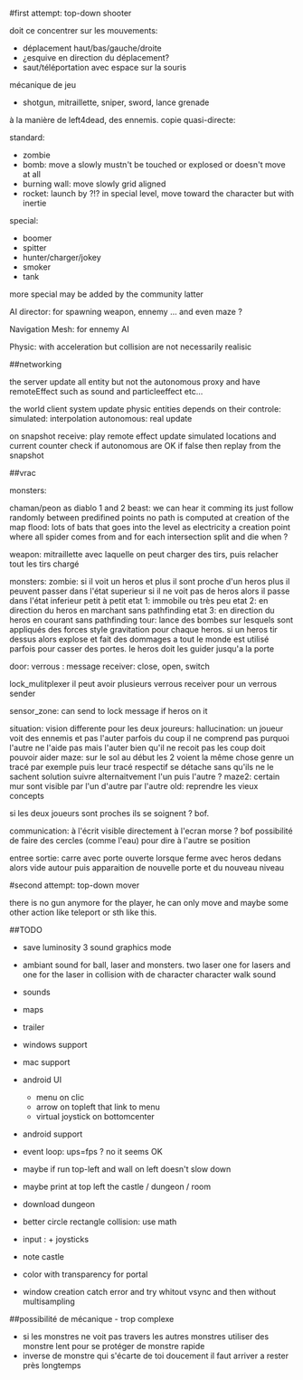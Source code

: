 #first attempt: top-down shooter

doit ce concentrer sur les mouvements:
- déplacement haut/bas/gauche/droite
- ¿esquive en direction du déplacement?
- saut/téléportation avec espace sur la souris

<!-- mécanique de jeu qui se fait à plusieur en collaboration ? -->
<!-- - lien avec des ressorts -->
<!-- - trois armes qui tirs entre les joueurs: -->
<!--   - shotgun: nettoie la zone d'un coup. -->
<!--   - mitraillette: idem mais sur la longueur. -->
<!--   - sniper: tir extremement précis pour faire des "headshot" -->

mécanique de jeu
- shotgun, mitraillette, sniper, sword, lance grenade

<!-- collaboration crée par les actions du joueur ou les ennemis -->

à la manière de left4dead, des ennemis.
copie quasi-directe:

standard:
- zombie
- bomb: move a slowly mustn't be touched or explosed or doesn't move at all
- burning wall: move slowly grid aligned
- rocket: launch by ?!? in special level, move toward the character but with inertie

special:
- boomer
- spitter
- hunter/charger/jokey
- smoker
- tank

more special may be added by the community latter

AI director: for spawning weapon, ennemy ... and even maze ?

Navigation Mesh: for ennemy AI

Physic: with acceleration but collision are not necessarily realisic

<!-- Networking: shoots are instantate other are interpolate from snapshot -->

##networking

the server update all entity but not the autonomous proxy
and have remoteEffect such as sound and particleeffect etc...

the world client system update physic entities depends on their controle:
simulated: interpolation
autonomous: real update

on snapshot receive:
play remote effect
update simulated locations and current counter
check if autonomous are OK if false then replay from the snapshot

##vrac

monsters:

chaman/peon as diablo 1 and 2
beast: we can hear it comming its just follow randomly between predifined points
no path is computed at creation of the map
flood: lots of bats that goes into the level as electricity
a creation point where all spider comes from and for each intersection split
and die when ?

weapon:
mitraillette avec laquelle on peut charger des tirs, puis relacher tout les tirs chargé

monsters:
zombie: si il voit un heros et plus il sont proche d'un heros plus il peuvent passer dans l'état superieur
    si il ne voit pas de heros alors il passe dans l'état inferieur petit à petit
    etat 1: immobile ou très peu
    etat 2: en direction du heros en marchant sans pathfinding
    etat 3: en direction du heros en courant sans pathfinding
tour: lance des bombes sur lesquels sont appliqués des forces style gravitation pour chaque heros.
    si un heros tir dessus alors explose et fait des dommages a tout le monde
    est utilisé parfois pour casser des portes. le heros doit les guider jusqu'a la porte

door:
    verrous : message receiver: close, open, switch

lock\_mulitplexer
        il peut avoir plusieurs verrous receiver pour un verrous sender

sensor\_zone:
    can send to lock message if heros on it

situation:
    vision differente pour les deux joureurs:
        hallucination:
            un joueur voit des ennemis et pas l'auter parfois
            du coup il ne comprend pas purquoi l'autre ne l'aide pas mais l'auter
            bien qu'il ne recoit pas les coup doit pouvoir aider
        maze:
            sur le sol au début les 2 voient la même chose genre un tracé par exemple
            puis leur tracé respectif se détache sans qu'ils ne le sachent
            solution suivre alternaitvement l'un puis l'autre ?
        maze2:
            certain mur sont visible par l'un d'autre par l'autre
        old:
            reprendre les vieux concepts

si les deux joueurs sont proches ils se soignent ? bof.

communication:
    à l'écrit visible directement à l'ecran
    morse ? bof
    possibilité de faire des cercles (comme l'eau) pour dire à l'autre se position

entree sortie:
    carre avec porte ouverte lorsque ferme avec
    heros dedans alors vide autour puis apparaition
    de nouvelle porte et du nouveau niveau

#second attempt: top-down mover

there is no gun anymore for the player, he can only move and maybe some other action like teleport or sth like this.

##TODO

* save
  luminosity
  3 sound
  graphics mode

* ambiant sound for ball, laser and monsters.
  two laser one for lasers and one for the laser in collision with de character
  character walk sound

* sounds
* maps
* trailer

* windows support
* mac support
* android UI
  * menu on clic
  * arrow on topleft that link to menu
  * virtual joystick on bottomcenter
* android support

* event loop: ups=fps ? no it seems OK
* maybe if run top-left and wall on left doesn't slow down
* maybe print at top left the castle / dungeon / room

* download dungeon
* better circle rectangle collision: use math

* input : + joysticks

* note castle
* color with transparency for portal
* window creation catch error and try whitout vsync and then without multisampling

##possibilité de mécanique - trop complexe

* si les monstres ne voit pas travers les autres monstres utiliser des monstre lent pour se protéger de monstre rapide
* inverse de monstre qui s'écarte de toi doucement il faut arriver a rester près longtemps

